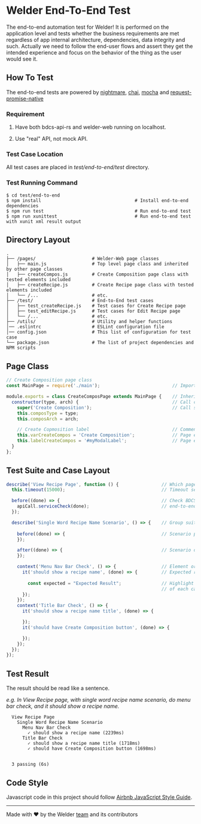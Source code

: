 # Welder End-To-End Test

The end-to-end automation test for Welder! It is performed on the application level and tests whether the business requirements are met regardless of app internal architecture, dependencies, data integrity and such. Actually we need to follow the end-user flows and assert they get the intended experience and focus on the behavior of the thing as the user would see it.


## How To Test

The end-to-end tests are powered by [nightmare](http://nightmarejs.org/), 
[chai](http://chaijs.com/), [mocha](http://mochajs.org/) and [request-promise-native](https://github.com/request/request-promise-native)

### Requirement

1. Have both bdcs-api-rs and welder-web running on localhost.

2. Use "real" API, not mock API.

### Test Case Location

All test cases are placed in *test/end-to-end/test* directory.

### Test Running Command

```shell
$ cd test/end-to-end
$ npm install                                   # Install end-to-end dependencies
$ npm run test                                  # Run end-to-end test
$ npm run xunittest                             # Run end-to-end test with xunit xml result output
```

## Directory Layout

```shell
.
├── /pages/                     # Welder-Web page classes
│   ├── main.js                 # Top level page class and inherited by other page classes
│   ├── createCompos.js         # Create Composition page class with tested elements included
│   ├── createRecipe.js         # Create Recipe page class with tested elements included
│   └── /...                    # etc.
├── /test/                      # End-to-End test cases
│   ├── test_createRecipe.js    # Test cases for Create Recipe page
│   ├── test_editRecipe.js      # Test cases for Edit Recipe page
│   └── /...                    # etc.
├── /utils/                     # Utility and helper functions
│── .eslintrc                   # ESLint configuration file
│── config.json                 # This list of configuration for test case
└── package.json                # The list of project dependencies and NPM scripts
```

## Page Class

```javascript
// Create Composition page class
const MainPage = require('./main');                           // Import top level class

module.exports = class CreateComposPage extends MainPage {    // Inherint from top level class
  constructor(type, arch) {                                   // Call constructor
    super('Create Composition');                              // Call super with title as argument
    this.composType = type;
    this.composArch = arch; 

    // Create Copmosition label                               // Comment about what this element is
    this.varCreateCompos = 'Create Composition';              // Page element value
    this.labelCreateCompos = '#myModalLabel';                 // Page element selector
  }
};
```

## Test Suite and Case Layout

```javascript
describe('View Recipe Page', function () {                // Which page does this suite test
  this.timeout(15000);                                    // Timeout setting for this suite (ms)

  before((done) => {                                      // Check BDCS API and Web service avaliable first,
    apiCall.serviceCheck(done);                           // end-to-end test depends on BDCS API and Web.
  });                                                                   

  describe('Single Word Recipe Name Scenario', () => {    // Group suite or case into a scenario
    
    before((done) => {                                    // Scenario provision
    });

    after((done) => {                                     // Scenario de-provision, like apply a snapshot
    });

    context('Menu Nav Bar Check', () => {                 // Element or elements to be test
      it('should show a recipe name', (done) => {         // Expected result description
        
        const expected = "Expected Result";               // Highlight the expected result at the top level 
                                                          // of each case block. Explicit is always better!
      });
    });
    context('Title Bar Check', () => {
      it('should show a recipe name title', (done) => {

      });
      it('should have Create Composition button', (done) => {

      });
    });
  });
});
```

## Test Result

The result should be read like a sentence.

*e.g. In View Recipe page, with single word recipe name scenario, do menu bar check, and it should show a recipe name.*

```shell
  View Recipe Page
    Single Word Recipe Name Scenario
      Menu Nav Bar Check
        ✓ should show a recipe name (2239ms)
      Title Bar Check
        ✓ should show a recipe name title (1718ms)
        ✓ should have Create Composition button (1698ms)


  3 passing (6s)
```

## Code Style

Javascript code in this project should follow [Airbnb JavaScript Style Guide](https://github.com/airbnb/javascript).

---
Made with ♥ by the Welder [team](https://github.com/orgs/weldr/people) and its contributors
